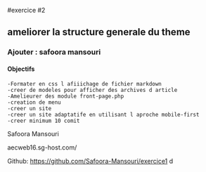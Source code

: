 
#exercice #2
## ameliorer la structure generale du theme
### Ajouter : safoora mansouri
#### Objectifs 
    -Formater en css l afiiichage de fichier markdown
    -creer de modeles pour afficher des archives d article
    -Amelieurer des module front-page.php
    -creation de menu
    -creer un site
    -creer un site adaptatife en utilisant l aproche mobile-first 
    -creer minimum 10 comit

Safoora Mansouri

aecweb16.sg-host.com/

Github:
https://github.com/Safoora-Mansouri/exercice1
d

